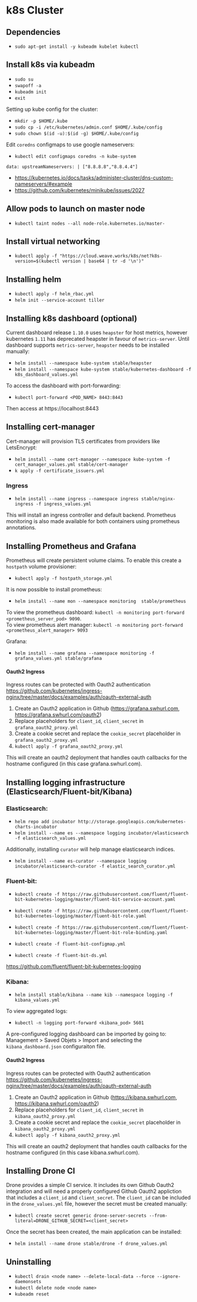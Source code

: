 # k8s Cluster

## Dependencies

- `sudo apt-get install -y kubeadm kubelet kubectl`

## Install k8s via kubeadm

- `sudo su`
- `swapoff -a`
- `kubeadm init`
- `exit`

Setting up kube config for the cluster:

- `mkdir -p $HOME/.kube`
- `sudo cp -i /etc/kubernetes/admin.conf $HOME/.kube/config`
- `sudo chown $(id -u):$(id -g) $HOME/.kube/config`

Edit `coredns` configmaps to use google nameservers:

- `kubectl edit configmaps coredns -n kube-system`

``
data:
  upstreamNameservers: |
    ["8.8.8.8","8.8.4.4"]
``

- https://kubernetes.io/docs/tasks/administer-cluster/dns-custom-nameservers/#example
- https://github.com/kubernetes/minikube/issues/2027
      
## Allow pods to launch on master node

- `kubectl taint nodes --all node-role.kubernetes.io/master-`
      
## Install virtual networking

- `kubectl apply -f "https://cloud.weave.works/k8s/net?k8s-version=$(kubectl version | base64 | tr -d '\n')"`

## Installing helm

- `kubectl apply -f helm_rbac.yml`
- `helm init --service-account tiller`

## Installing k8s dashboard (optional)

Current dashboard release `1.10.0` uses `heapster` for host metrics, however kubernetes `1.11` has deprecated heapster in favour of `metrics-server`. Until dashboard supports `metrics-server`, `heapster` needs to be installed manually:

- `helm install --namespace kube-system stable/heapster`
- `helm install --namespace kube-system stable/kubernetes-dashboard -f k8s_dashboard_values.yml`

To access the dashboard with port-forwarding:

- `kubectl port-forward <POD_NAME> 8443:8443`

Then access at https://localhost:8443

## Installing cert-manager

Cert-manager will provision TLS certificates from providers like LetsEncrypt:

- `helm install --name cert-manager --namespace kube-system -f cert_manager_values.yml stable/cert-manager`
- `k apply -f certificate_issuers.yml`

### Ingress

- `helm install --name ingress --namespace ingress stable/nginx-ingress -f ingress_values.yml`

This will install an ingress controller and default backend. Prometheus monitoring is also made available for both containers using prometheus annotations.

## Installing Prometheus and Grafana

Prometheus will create persistent volume claims. To enable this create a `hostpath` volume provisioner:

- `kubectl apply -f hostpath_storage.yml`

It is now possible to install prometheus:

- `helm install --name mon --namespace monitoring  stable/prometheus`

To view the prometheus dashboard: `kubectl -n monitoring port-forward <prometheus_server_pod> 9090`.  
To view prometheus alert manager: `kubectl -n monitoring port-forward <prometheus_alert_manager> 9093`

Grafana:

- `helm install --name grafana --namespace monitoring -f grafana_values.yml stable/grafana`

#### Oauth2 Ingress

Ingress routes can be protected with Oauth2 authentication https://github.com/kubernetes/ingress-nginx/tree/master/docs/examples/auth/oauth-external-auth

1. Create an Oauth2 application in Github (https://grafana.swhurl.com, https://grafana.swhurl.com/oauth2)
2. Replace placeholders for `client_id`, `client_secret` in `grafana_oauth2_proxy.yml`
3. Create a cookie secret and replace the `cookie_secret` placeholder in `grafana_oauth2_proxy.yml`
4. `kubectl apply -f grafana_oauth2_proxy.yml`

This will create an oauth2 deployment that handles oauth callbacks for the hostname configured (in this case grafana.swhurl.com).

## Installing logging infrastructure (Elasticsearch/Fluent-bit/Kibana)

### Elasticsearch:

- `helm repo add incubator http://storage.googleapis.com/kubernetes-charts-incubator`
- `helm install --name es --namespace logging incubator/elasticsearch -f elasticsearch_values.yml`

Additionally, installing `curator` will help manage elasticsearch indices.

- `helm install --name es-curator --namespace logging incubator/elasticsearch-curator -f elastic_search_curator.yml`

### Fluent-bit:

- `kubectl create -f https://raw.githubusercontent.com/fluent/fluent-bit-kubernetes-logging/master/fluent-bit-service-account.yaml`
- `kubectl create -f https://raw.githubusercontent.com/fluent/fluent-bit-kubernetes-logging/master/fluent-bit-role.yaml`
- `kubectl create -f https://raw.githubusercontent.com/fluent/fluent-bit-kubernetes-logging/master/fluent-bit-role-binding.yaml`

- `kubectl create -f fluent-bit-configmap.yml`
- `kubectl create -f fluent-bit-ds.yml`

https://github.com/fluent/fluent-bit-kubernetes-logging

### Kibana:

- `helm install stable/kibana --name kib --namespace logging -f kibana_values.yml`

To view aggregated logs:

- `kubectl -n logging port-forward <kibana_pod> 5601`

A pre-configured logging dashboard can be imported by going to: Management > Saved Objets > Import and selecting the `kibana_dashboard.json` configuraiton file.

#### Oauth2 Ingress

Ingress routes can be protected with Oauth2 authentication https://github.com/kubernetes/ingress-nginx/tree/master/docs/examples/auth/oauth-external-auth

1. Create an Oauth2 application in Github (https://kibana.swhurl.com, https://kibana.swhurl.com/oauth2)
2. Replace placeholders for `client_id`, `client_secret` in `kibana_oauth2_proxy.yml`
3. Create a cookie secret and replace the `cookie_secret` placeholder in `kibana_oauth2_proxy.yml`
4. `kubectl apply -f kibana_oauth2_proxy.yml`

This will create an oauth2 deployment that handles oauth callbacks for the hostname configured (in this case kibana.swhurl.com).

## Installing Drone CI

Drone provides a simple CI service. It includes its own Github Oauth2 integration and will need a properly configured Github Oauth2 appliction that includes a `client_id` and `client_secret`. The `client_id` can be included in the `drone_values.yml` file, however the secret must be created manually:

- `kubectl create secret generic drone-server-secrets --from-literal=DRONE_GITHUB_SECRET=<client_secret>`

Once the secret has been created, the main application can be installed:

- `helm install --name drone stable/drone -f drone_values.yml`

## Uninstalling

- `kubectl drain <node name> --delete-local-data --force --ignore-daemonsets`
- `kubectl delete node <node name>`
- `kubeadm reset`

